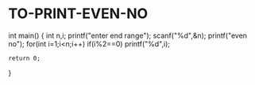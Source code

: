 # TO-PRINT-EVEN-NO
int main()
{
    int n,i;
    printf("enter end range");
    scanf("%d",&n);
    printf("even no");
    for(int i=1;i<n;i++)
    if(i%2==0)
    printf("%d",i);
    
    
    
    
    

    return 0;
}
